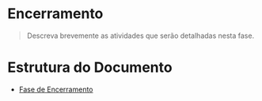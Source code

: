 # Encerramento

> Descreva brevemente as atividades que serão detalhadas nesta fase.

# Estrutura do Documento

- [Fase de Encerramento](#encerramento)

